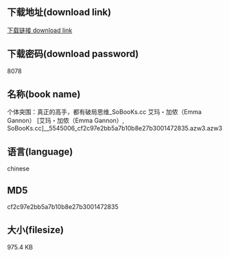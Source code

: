 ## 下载地址(download link)
[下载链接 download link](https://voluble-croquembouche-d321dc.netlify.app/?s=%E4%B8%AA%E4%BD%93%E7%AA%81%E5%9B%B4%EF%BC%9A%E7%9C%9F%E6%AD%A3%E7%9A%84%E9%AB%98%E6%89%8B%EF%BC%8C%E9%83%BD%E6%9C%89%E7%A0%B4%E5%B1%80%E6%80%9D%E7%BB%B4_SoBooKs.cc+%E8%89%BE%E7%8E%9B%E3%83%BB%E5%8A%A0%E4%BE%AC%EF%BC%88Emma+Gannon%EF%BC%89+%5B%E8%89%BE%E7%8E%9B%E3%83%BB%E5%8A%A0%E4%BE%AC%EF%BC%88Emma+Gannon%EF%BC%89%2C+SoBooKs.cc%5D__5545006_cf2c97e2bb5a7b10b8e27b3001472835.azw3)

## 下载密码(download password)
8078

## 名称(book name)
个体突围：真正的高手，都有破局思维_SoBooKs.cc 艾玛・加侬（Emma Gannon） [艾玛・加侬（Emma Gannon）, SoBooKs.cc]__5545006_cf2c97e2bb5a7b10b8e27b3001472835.azw3.azw3

## 语言(language)
chinese

## MD5
cf2c97e2bb5a7b10b8e27b3001472835

## 大小(filesize)
975.4 KB

